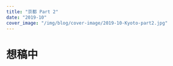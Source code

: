 ```yaml
---
title: "京都 Part 2"
date: "2019-10"
cover_image: "/img/blog/cover-image/2019-10-Kyoto-part2.jpg"
---
```

# 想稿中